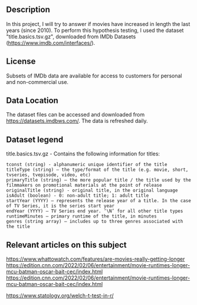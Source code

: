 ## Description
In this project, I will try to answer if movies have increased in length the last years (since 2010).
To perform this hypothesis testing, I used the dataset "title.basics.tsv.gz", downloaded from IMDb Datasets (https://www.imdb.com/interfaces/).

## License
Subsets of IMDb data are available for access to customers for personal and non-commercial use. 

## Data Location
The dataset files can be accessed and downloaded from https://datasets.imdbws.com/. The data is refreshed daily.

## Dataset legend
title.basics.tsv.gz - Contains the following information for titles:

    tconst (string) - alphanumeric unique identifier of the title
    titleType (string) – the type/format of the title (e.g. movie, short, tvseries, tvepisode, video, etc)
    primaryTitle (string) – the more popular title / the title used by the filmmakers on promotional materials at the point of release
    originalTitle (string) - original title, in the original language
    isAdult (boolean) - 0: non-adult title; 1: adult title
    startYear (YYYY) – represents the release year of a title. In the case of TV Series, it is the series start year
    endYear (YYYY) – TV Series end year. ‘\N’ for all other title types
    runtimeMinutes – primary runtime of the title, in minutes
    genres (string array) – includes up to three genres associated with the title

## Relevant articles on this subject
https://www.whattowatch.com/features/are-movies-really-getting-longer
https://edition.cnn.com/2022/02/06/entertainment/movie-runtimes-longer-mcu-batman-oscar-bait-cec/index.html
https://edition.cnn.com/2022/02/06/entertainment/movie-runtimes-longer-mcu-batman-oscar-bait-cec/index.html

https://www.statology.org/welch-t-test-in-r/
